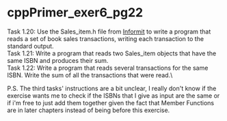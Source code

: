 # cppPrimer_exer6_pg22
Task 1.20: Use the Sales_item.h file from [Informit](https://www.informit.com/title/0321714113) to write a program that reads a set of book sales transactions, 
writing each transaction to the standard output.\
Task 1.21: Write a program that reads two Sales_item objects that have the same ISBN and produces their sum.\
Task 1.22: Write a program that reads several transactions for the same ISBN. Write the sum of all the transactions that were read.\

P.S. The third tasks' instructions are a bit unclear, I really don't know if the exercise wants me to check if the ISBNs that I give as input are the same or if i'm free to just add them together given the fact that Member Functions are in later chapters instead of being before this exercise.
